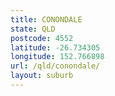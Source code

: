 ```yaml
---
title: CONONDALE
state: QLD
postcode: 4552
latitude: -26.734305
longitude: 152.766898
url: /qld/conondale/
layout: suburb
---
```

